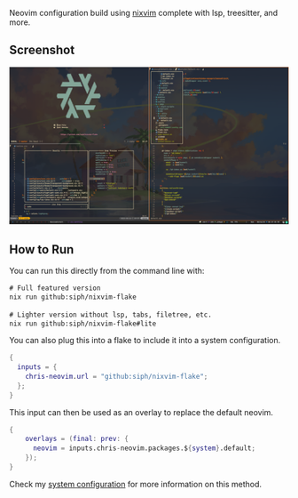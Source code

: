 Neovim configuration build using [nixvim](https://github.com/pta2002/nixvim)
complete with lsp, treesitter, and more.

## Screenshot
![screenshot](./doc/ss_1.png)

## How to Run

You can run this directly from the command line with:
```shell
# Full featured version
nix run github:siph/nixvim-flake

# Lighter version without lsp, tabs, filetree, etc.
nix run github:siph/nixvim-flake#lite
```

You can also plug this into a flake to include it into a system configuration.
```nix
{
  inputs = {
    chris-neovim.url = "github:siph/nixvim-flake";
  };
}
```

This input can then be used as an overlay to replace the default neovim.
```nix
{
    overlays = (final: prev: {
      neovim = inputs.chris-neovim.packages.${system}.default;
    });
}
```
Check my [system configuration](https://github.com/siph/nix-dotfiles) for more
information on this method.
